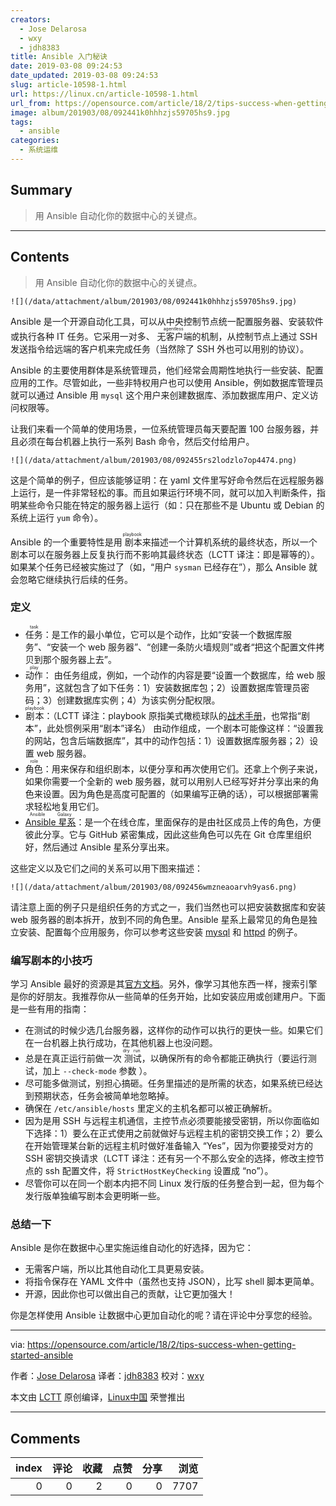 ```yaml
---
creators:
  - Jose Delarosa
  - wxy
  - jdh8383
title: Ansible 入门秘诀
date: 2019-03-08 09:24:53
date_updated: 2019-03-08 09:24:53
slug: article-10598-1.html
url: https://linux.cn/article-10598-1.html
url_from: https://opensource.com/article/18/2/tips-success-when-getting-started-ansible
image: album/201903/08/092441k0hhhzjs59705hs9.jpg
tags:
  - ansible
categories:
  - 系统运维
---
```


## Summary

> 用 Ansible 自动化你的数据中心的关键点。

***

<!-- more -->

## Contents

> 
> 用 Ansible 自动化你的数据中心的关键点。
> 
> 
> 

`![](/data/attachment/album/201903/08/092441k0hhhzjs59705hs9.jpg)`

Ansible 是一个开源自动化工具，可以从中央控制节点统一配置服务器、安装软件或执行各种 IT 任务。它采用一对多、<ruby> 无客户端 <rt>  agentless </rt></ruby>的机制，从控制节点上通过 SSH 发送指令给远端的客户机来完成任务（当然除了 SSH 外也可以用别的协议）。

Ansible 的主要使用群体是系统管理员，他们经常会周期性地执行一些安装、配置应用的工作。尽管如此，一些非特权用户也可以使用 Ansible，例如数据库管理员就可以通过 Ansible 用 `mysql` 这个用户来创建数据库、添加数据库用户、定义访问权限等。

让我们来看一个简单的使用场景，一位系统管理员每天要配置 100 台服务器，并且必须在每台机器上执行一系列 Bash 命令，然后交付给用户。

`![](/data/attachment/album/201903/08/092455rs2lodzlo7op4474.png)`

这是个简单的例子，但应该能够证明：在 yaml 文件里写好命令然后在远程服务器上运行，是一件非常轻松的事。而且如果运行环境不同，就可以加入判断条件，指明某些命令只能在特定的服务器上运行（如：只在那些不是 Ubuntu 或 Debian 的系统上运行 `yum` 命令）。

Ansible 的一个重要特性是用<ruby> 剧本 <rt>  playbook </rt></ruby>来描述一个计算机系统的最终状态，所以一个剧本可以在服务器上反复执行而不影响其最终状态（LCTT 译注：即是幂等的）。如果某个任务已经被实施过了（如，“用户 `sysman` 已经存在”），那么 Ansible 就会忽略它继续执行后续的任务。

### 定义

* <ruby> 任务 <rt>  task </rt></ruby>：是工作的最小单位，它可以是个动作，比如“安装一个数据库服务”、“安装一个 web 服务器”、“创建一条防火墙规则”或者“把这个配置文件拷贝到那个服务器上去”。
* <ruby> 动作 <rt>  play </rt></ruby>： 由任务组成，例如，一个动作的内容是要“设置一个数据库，给 web 服务用”，这就包含了如下任务：1）安装数据库包；2）设置数据库管理员密码；3）创建数据库实例；4）为该实例分配权限。
* <ruby> 剧本 <rt>  playbook </rt></ruby>：（LCTT 译注：playbook 原指美式橄榄球队的[战术手册](https://usafootball.com/football-playbook/)，也常指“剧本”，此处惯例采用“剧本”译名） 由动作组成，一个剧本可能像这样：“设置我的网站，包含后端数据库”，其中的动作包括：1）设置数据库服务器；2）设置 web 服务器。
* <ruby> 角色 <rt>  role </rt></ruby>：用来保存和组织剧本，以便分享和再次使用它们。还拿上个例子来说，如果你需要一个全新的 web 服务器，就可以用别人已经写好并分享出来的角色来设置。因为角色是高度可配置的（如果编写正确的话），可以根据部署需求轻松地复用它们。
* <ruby> <a href="https://galaxy.ansible.com/">  Ansible 星系 </a> <rt>  Ansible Galaxy </rt></ruby>：是一个在线仓库，里面保存的是由社区成员上传的角色，方便彼此分享。它与 GitHub 紧密集成，因此这些角色可以先在 Git 仓库里组织好，然后通过 Ansible 星系分享出来。

这些定义以及它们之间的关系可以用下图来描述：

`![](/data/attachment/album/201903/08/092456wmzneaoarvh9yas6.png)`

请注意上面的例子只是组织任务的方式之一，我们当然也可以把安装数据库和安装 web 服务器的剧本拆开，放到不同的角色里。Ansible 星系上最常见的角色是独立安装、配置每个应用服务，你可以参考这些安装 [mysql](https://galaxy.ansible.com/bennojoy/mysql/) 和 [httpd](https://galaxy.ansible.com/xcezx/httpd/) 的例子。

### 编写剧本的小技巧

学习 Ansible 最好的资源是其[官方文档](http://docs.ansible.com/)。另外，像学习其他东西一样，搜索引擎是你的好朋友。我推荐你从一些简单的任务开始，比如安装应用或创建用户。下面是一些有用的指南：

* 在测试的时候少选几台服务器，这样你的动作可以执行的更快一些。如果它们在一台机器上执行成功，在其他机器上也没问题。
* 总是在真正运行前做一次<ruby> 测试 <rt>  dry run </rt></ruby>，以确保所有的命令都能正确执行（要运行测试，加上 `--check-mode` 参数 ）。
* 尽可能多做测试，别担心搞砸。任务里描述的是所需的状态，如果系统已经达到预期状态，任务会被简单地忽略掉。
* 确保在 `/etc/ansible/hosts` 里定义的主机名都可以被正确解析。
* 因为是用 SSH 与远程主机通信，主控节点必须要能接受密钥，所以你面临如下选择：1）要么在正式使用之前就做好与远程主机的密钥交换工作；2）要么在开始管理某台新的远程主机时做好准备输入 “Yes”，因为你要接受对方的 SSH 密钥交换请求（LCTT 译注：还有另一个不那么安全的选择，修改主控节点的 ssh 配置文件，将 `StrictHostKeyChecking` 设置成 “no”）。
* 尽管你可以在同一个剧本内把不同 Linux 发行版的任务整合到一起，但为每个发行版单独编写剧本会更明晰一些。

### 总结一下

Ansible 是你在数据中心里实施运维自动化的好选择，因为它：

* 无需客户端，所以比其他自动化工具更易安装。
* 将指令保存在 YAML 文件中（虽然也支持 JSON），比写 shell 脚本更简单。
* 开源，因此你也可以做出自己的贡献，让它更加强大！

你是怎样使用 Ansible 让数据中心更加自动化的呢？请在评论中分享您的经验。

---

via: <https://opensource.com/article/18/2/tips-success-when-getting-started-ansible>

作者：[Jose Delarosa](https://opensource.com/users/jdelaros1) 译者：[jdh8383](https://github.com/jdh8383) 校对：[wxy](https://github.com/wxy)

本文由 [LCTT](https://github.com/LCTT/TranslateProject) 原创编译，[Linux中国](https://linux.cn/) 荣誉推出

***

## Comments


|   index |   评论 |   收藏 |   点赞 |   分享 |   浏览 |
|--------:|-------:|-------:|-------:|-------:|-------:|
|       0 |      0 |      2 |      0 |      0 |   7707 |

